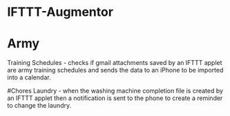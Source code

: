 # IFTTT-Augmentor

# Army
Training Schedules - checks if gmail attachments saved by an IFTTT applet are army training schedules and sends the data to an iPhone to be imported into a calendar.

#Chores
Laundry - when the washing machine completion file is created by an IFTTT applet then a notification is sent to the phone to create a reminder to change the laundry.
